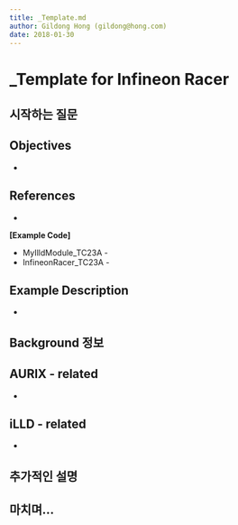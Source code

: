 ```yaml
---
title: _Template.md
author: Gildong Hong (gildong@hong.com)  
date: 2018-01-30
---
```


# _Template for Infineon Racer

## 시작하는 질문



## Objectives

* ​



## References
* ​

**[Example Code]**

* MyIlldModule_TC23A -
* InfineonRacer_TC23A - 



## Example Description 

* ​



## Background 정보



## AURIX - related

* ​

## iLLD - related
* ​

## 추가적인 설명



## 마치며...